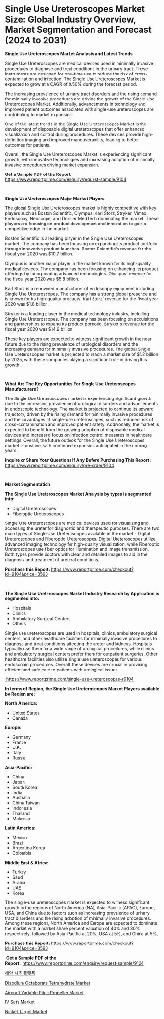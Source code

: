 <p><h1>Single Use Ureteroscopes Market Size: Global Industry Overview, Market Segmentation and Forecast (2024 to 2031)</h1></p><p><strong>Single Use Ureteroscopes Market Analysis and Latest Trends</strong></p>
<p><p>Single Use Ureteroscopes are medical devices used in minimally invasive procedures to diagnose and treat conditions in the urinary tract. These instruments are designed for one-time use to reduce the risk of cross-contamination and infection. The Single Use Ureteroscopes Market is expected to grow at a CAGR of 9.50% during the forecast period.</p><p>The increasing prevalence of urinary tract disorders and the rising demand for minimally invasive procedures are driving the growth of the Single Use Ureteroscopes Market. Additionally, advancements in technology and improved patient outcomes associated with single-use ureteroscopes are contributing to market expansion.</p><p>One of the latest trends in the Single Use Ureteroscopes Market is the development of disposable digital ureteroscopes that offer enhanced visualization and control during procedures. These devices provide high-definition imaging and improved maneuverability, leading to better outcomes for patients.</p><p>Overall, the Single Use Ureteroscopes Market is experiencing significant growth, with innovative technologies and increasing adoption of minimally invasive procedures driving market expansion.</p></p>
<p><strong>Get a Sample PDF of the Report:&nbsp;</strong> <a href="https://www.reportprime.com/enquiry/request-sample/9104">https://www.reportprime.com/enquiry/request-sample/9104</a></p>
<p>&nbsp;</p>
<p><strong>Single Use Ureteroscopes Major Market Players</strong></p>
<p><p>The global Single Use Ureteroscopes market is highly competitive with key players such as Boston Scientific, Olympus, Karl Storz, Stryker, Vimex Endoscopy, Neoscope, and Dornier MedTech dominating the market. These players are focusing on product development and innovation to gain a competitive edge in the market.</p><p>Boston Scientific is a leading player in the Single Use Ureteroscopes market. The company has been focusing on expanding its product portfolio through innovative product launches. Boston Scientific's revenue for the fiscal year 2020 was $10.7 billion.</p><p>Olympus is another major player in the market known for its high-quality medical devices. The company has been focusing on enhancing its product offerings by incorporating advanced technologies. Olympus' revenue for the fiscal year 2020 was $5.8 billion.</p><p>Karl Storz is a renowned manufacturer of endoscopy equipment including Single Use Ureteroscopes. The company has a strong global presence and is known for its high-quality products. Karl Storz' revenue for the fiscal year 2020 was $1.8 billion.</p><p>Stryker is a leading player in the medical technology industry, including Single Use Ureteroscopes. The company has been focusing on acquisitions and partnerships to expand its product portfolio. Stryker's revenue for the fiscal year 2020 was $14.9 billion.</p><p>These key players are expected to witness significant growth in the near future due to the rising prevalence of urological disorders and the increasing demand for minimally invasive procedures. The global Single Use Ureteroscopes market is projected to reach a market size of $1.2 billion by 2025, with these companies playing a significant role in driving this growth.</p></p>
<p>&nbsp;</p>
<p><strong>What Are The Key Opportunities For Single Use Ureteroscopes Manufacturers?</strong></p>
<p><p>The Single Use Ureteroscopes market is experiencing significant growth due to the increasing prevalence of urological disorders and advancements in endoscopic technology. The market is projected to continue its upward trajectory, driven by the rising demand for minimally invasive procedures and the advantages of single-use ureteroscopes, such as reduced risk of cross-contamination and improved patient safety. Additionally, the market is expected to benefit from the growing adoption of disposable medical devices and increased focus on infection control measures in healthcare settings. Overall, the future outlook for the Single Use Ureteroscopes market is positive, with continued expansion anticipated in the coming years.</p></p>
<p><strong>Inquire or Share Your Questions If Any Before Purchasing This Report:</strong> <a href="https://www.reportprime.com/enquiry/pre-order/9104">https://www.reportprime.com/enquiry/pre-order/9104</a></p>
<p>&nbsp;</p>
<p><strong>Market Segmentation</strong></p>
<p><strong>The Single Use Ureteroscopes Market Analysis by types is segmented into:</strong></p>
<p><ul><li>Digital Ureteroscopes</li><li>Fiberoptic Ureteroscopes</li></ul></p>
<p><p>Single Use Ureteroscopes are medical devices used for visualizing and accessing the ureter for diagnostic and therapeutic purposes. There are two main types of Single Use Ureteroscopes available in the market - Digital Ureteroscopes and Fiberoptic Ureteroscopes. Digital Ureteroscopes utilize advanced imaging technology for high-quality visualization, while Fiberoptic Ureteroscopes use fiber optics for illumination and image transmission. Both types provide doctors with clear and detailed images to aid in the diagnosis and treatment of ureteral conditions.</p></p>
<p><strong>Purchase this Report:&nbsp;</strong><a href="https://www.reportprime.com/checkout?id=9104&price=3590">https://www.reportprime.com/checkout?id=9104&price=3590</a></p>
<p>&nbsp;</p>
<p><strong>The Single Use Ureteroscopes Market Industry Research by Application is segmented into:</strong></p>
<p><ul><li>Hospitals</li><li>Clinics</li><li>Ambulatory Surgical Centers</li><li>Others</li></ul></p>
<p><p>Single use ureteroscopes are used in hospitals, clinics, ambulatory surgical centers, and other healthcare facilities for minimally invasive procedures to diagnose and treat conditions affecting the ureter and kidneys. Hospitals typically use them for a wide range of urological procedures, while clinics and ambulatory surgical centers prefer them for outpatient surgeries. Other healthcare facilities also utilize single use ureteroscopes for various endoscopic procedures. Overall, these devices are crucial in providing efficient and safe care to patients with urological issues.</p></p>
<p><a href="https://www.reportprime.com/single-use-ureteroscopes-r9104">&nbsp;https://www.reportprime.com/single-use-ureteroscopes-r9104</a></p>
<p><strong>In terms of Region, the Single Use Ureteroscopes Market Players available by Region are:</strong></p>
<p>
    <p> <strong> North America: </strong>
        <ul>
            <li>United States</li>
            <li>Canada</li>
        </ul>
        </p> 
    <p> <strong> Europe: </strong>
        <ul>
            <li>Germany</li>
            <li>France</li>
            <li>U.K.</li>
            <li>Italy</li>
            <li>Russia</li>
        </ul>
        </p> 
    <p> <strong> Asia-Pacific: </strong>
        <ul>
            <li>China</li>
            <li>Japan</li>
            <li>South Korea</li>
            <li>India</li>
            <li>Australia</li>
            <li>China Taiwan</li>
            <li>Indonesia</li>
            <li>Thailand</li>
            <li>Malaysia</li>
        </ul>
        </p> 
    <p> <strong> Latin America: </strong>
        <ul>
            <li>Mexico</li>
            <li>Brazil</li>
            <li>Argentina Korea</li>
            <li>Colombia</li>
        </ul>
        </p> 
    <p> <strong> Middle East & Africa: </strong>
        <ul>
            <li>Turkey</li>
            <li>Saudi</li>
            <li>Arabia</li>
            <li>UAE</li>
            <li>Korea</li>
        </ul>
    </p>
    </p>
<p><p>The single-use ureteroscopes market is expected to witness significant growth in the regions of North America (NA), Asia-Pacific (APAC), Europe, USA, and China due to factors such as increasing prevalence of urinary tract disorders and the rising adoption of minimally invasive procedures. Among these regions, North America and Europe are expected to dominate the market with a market share percent valuation of 40% and 30% respectively, followed by Asia-Pacific at 20%, USA at 5%, and China at 5%.</p></p>
<p><strong>Purchase this Report: </strong><a href="https://www.reportprime.com/checkout?id=9104&price=3590">https://www.reportprime.com/checkout?id=9104&price=3590</a></p>
<p>&nbsp;<strong>Get a Sample PDF of the Report:&nbsp;&nbsp;</strong><a href="https://www.reportprime.com/enquiry/request-sample/9104">https://www.reportprime.com/enquiry/request-sample/9104</a></p>
<p><strong></strong></p>
<p><p><a href="https://github.com/hxzi07639916/Market-Research-Report-List-1/blob/main/823663021256.md">해양 시추 플랫폼</a></p><p><a href="https://issuu.com/reportprime-2/docs/disodium-octaborate-tetrahydrate-market-size-2030.">Disodium Octaborate Tetrahydrate Market</a></p><p><a href="https://www.linkedin.com/pulse/insights-aircraft-variable-pitch-propeller-market-size-fzucc?trackingId=F1jK%2FndNJ%2F8gamcOOqddjg%3D%3D">Aircraft Variable Pitch Propeller Market</a></p><p><a href="https://github.com/Paul14Anderson63/Market-Research-Report-List-3/blob/main/iv-sets-market.md">IV Sets Market</a></p><p><a href="https://www.linkedin.com/pulse/nickel-target-market-offers-provide-insightful-data-time-rjxbe?trackingId=n3c5TQ32tdWdv%2B5kM0sD7w%3D%3D">Nickel Target Market</a></p></p>